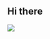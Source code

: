 ## Hi there 
<img src="https://img.shields.io/badge/Python-B5B5B6?style=flat-square&logo=Python&logoColor=white&fontColor=white"/>
